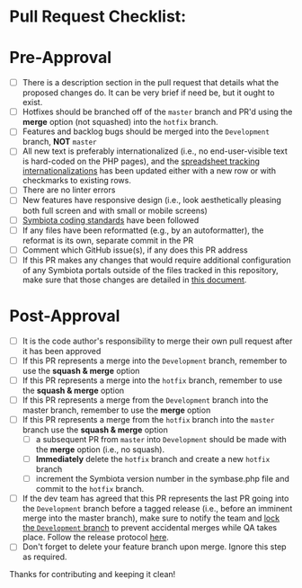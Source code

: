 # Pull Request Checklist:

# Pre-Approval

- [ ] There is a description section in the pull request that details what the proposed changes do. It can be very brief if need be, but it ought to exist.
- [ ] Hotfixes should be branched off of the `master` branch and PR'd using the **merge** option (not squashed) into the `hotfix` branch.
- [ ] Features and backlog bugs should be merged into the `Development` branch, **NOT** `master`
- [ ] All new text is preferably internationalized (i.e., no end-user-visible text is hard-coded on the PHP pages), and the [spreadsheet tracking internationalizations](https://docs.google.com/spreadsheets/d/133fps9w2pUCEjUA6IGCcQotk7dn9KvepMXJ2IWUZsE8/edit?usp=sharing) has been updated either with a new row or with checkmarks to existing rows.
- [ ] There are no linter errors
- [ ] New features have responsive design (i.e., look aesthetically pleasing both full screen and with small or mobile screens)
- [ ] [Symbiota coding standards](https://docs.google.com/document/d/1-FwCZP5Zu4f-bPwsKeVVsZErytALOJyA2szjbfSUjmc/edit?usp=sharing) have been followed
- [ ] If any files have been reformatted (e.g., by an autoformatter), the reformat is its own, separate commit in the PR
- [ ] Comment which GitHub issue(s), if any does this PR address
- [ ] If this PR makes any changes that would require additional configuration of any Symbiota portals outside of the files tracked in this repository, make sure that those changes are detailed in [this document](https://docs.google.com/document/d/1T7xbXEf2bjjm-PMrlXpUBa69aTMAIROPXVqJqa2ow_I/edit?usp=sharing).

# Post-Approval

- [ ] It is the code author's responsibility to merge their own pull request after it has been approved
- [ ] If this PR represents a merge into the `Development` branch, remember to use the **squash & merge** option
- [ ] If this PR represents a merge into the `hotfix` branch, remember to use the **squash & merge** option
- [ ] If this PR represents a merge from the `Development` branch into the master branch, remember to use the **merge** option
- [ ] If this PR represents a merge from the `hotfix` branch into the `master` branch use the **squash & merge** option
  - [ ] a subsequent PR from `master` into `Development` should be made with the **merge** option (i.e., no squash).
  - [ ] **Immediately** delete the `hotfix` branch and create a new `hotfix` branch
  - [ ] increment the Symbiota version number in the symbase.php file and commit to the `hotfix` branch.
- [ ] If the dev team has agreed that this PR represents the last PR going into the `Development` branch before a tagged release (i.e., before an imminent merge into the master branch), make sure to notify the team and [lock the `Development` branch](https://github.com/BioKIC/Symbiota/settings/branches) to prevent accidental merges while QA takes place. Follow the release protocol [here](https://github.com/BioKIC/Symbiota/blob/master/docs/release-protocol.md).
- [ ] Don't forget to delete your feature branch upon merge. Ignore this step as required.

Thanks for contributing and keeping it clean!
